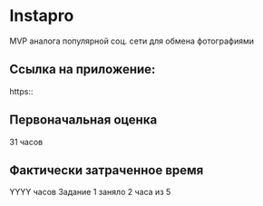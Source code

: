 # Instapro

MVP аналога популярной соц. сети для обмена фотографиями

## Ссылка на приложение:

https::

## Первоначальная оценка

31 часов

## Фактически затраченное время

YYYY часов
Задание 1 заняло 2 часа из 5
